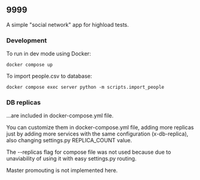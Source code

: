 ## 9999
A simple "social network" app for highload tests.

### Development
To run in dev mode using Docker:
```
docker compose up
```

To import people.csv to database:
```
docker compose exec server python -m scripts.import_people
```

### DB replicas
...are included in docker-compose.yml file.

You can customize them in docker-compose.yml file, adding more replicas 
just by adding more services with the same configuration (x-db-replica),
also changing settings.py REPLICA_COUNT value.

The --replicas flag for compose file was not used because due to 
unaviability of using it with easy settings.py routing.

Master promouting is not implemented here.
